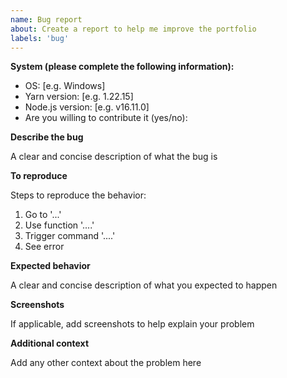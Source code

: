 ```yaml
---
name: Bug report
about: Create a report to help me improve the portfolio
labels: 'bug'
---
```


**System (please complete the following information):**

-  OS: [e.g. Windows]
-  Yarn version: [e.g. 1.22.15]
-  Node.js version: [e.g. v16.11.0]
-  Are you willing to contribute it (yes/no):

**Describe the bug**

A clear and concise description of what the bug is

**To reproduce**

Steps to reproduce the behavior:

1. Go to '...'
2. Use function '....'
3. Trigger command '....'
4. See error

**Expected behavior**

A clear and concise description of what you expected to happen

**Screenshots**

If applicable, add screenshots to help explain your problem

**Additional context**

Add any other context about the problem here
